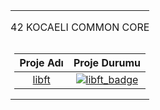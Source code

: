 <table width="100%" align="center">
<tr style="display:flex; justify-content:space-around; paddind:0;">
<td colspan="2" style="padding:0; margin:0; text-align:center;">
	<p align="center">42 KOCAELI COMMON CORE</p>
</td></tr>

<tr style="display:flex; justify-content:space-around; paddind:0;">
<td style="padding:0; margin:0;">

| Proje Adı                         | Proje Durumu                              |
| :-:                               | :-:                                       |
| [libft][libft_tree]               | [![libft_badge]][libft_tree]              |

</td></tr>

[libft_tree]: https://github.com/enes2424/42-Kocaeli-OCAML-Piscine/tree/42-Kocaeli-Libft
[libft_badge]: https://custom-icon-badges.demolab.com/badge/✔%EF%B8%8E%20125%20/%20100-02b331.svg?&style=for-the-badge&color=018f27

</table>

